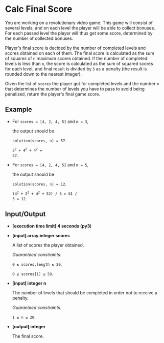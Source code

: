 # Calc Final Score

You are working on a revolutionary video game. This game will consist of several levels, and on each level the player will be able to collect bonuses. For each passed level the player will thus get some score, determined by the number of collected bonuses.

Player's final score is decided by the number of completed levels and scores obtained on each of them. The final score is calculated as the sum of squares of `n` maximum scores obtained. If the number of completed levels is less than `n`, the score is calculated as the sum of squared scores for each level, and final result is divided by `5` as a penalty (the result is rounded down to the nearest integer).

Given the list of `scores` the player got for completed levels and the number `n` that determines the number of levels you have to pass to avoid being penalized, return the player's final game score.

## Example

- For `scores = [4, 2, 4, 5]` and `n = 3`,

    the output should be

    `solution(scores, n) = 57`.

    <code>5<sup>2</sup> + 4<sup>2</sup> + 4<sup>2</sup> = 57</code>.

- For `scores = [4, 2, 4, 5]` and `n = 5`,

    the output should be

    `solution(scores, n) = 12`.

    <code>(4<sup>2</sup> + 2<sup>2</sup> + 4<sup>2</sup> + 52) / 5 = 61 / 5 ≈ 12</code>.

## Input/Output

- **[execution time limit] 4 seconds (py3)**

- **[input] array.integer scores**

	A list of scores the player obtained.

	*Guaranteed constraints:*

	`0 ≤ scores.length ≤ 20`,

	`0 ≤ scores[i] ≤ 50`.

- **[input] integer n**

	The number of levels that should be completed in order not to receive a penalty.

	*Guaranteed constraints:*

	`1 ≤ n ≤ 20`.

- **[output] integer**

	The final score.
